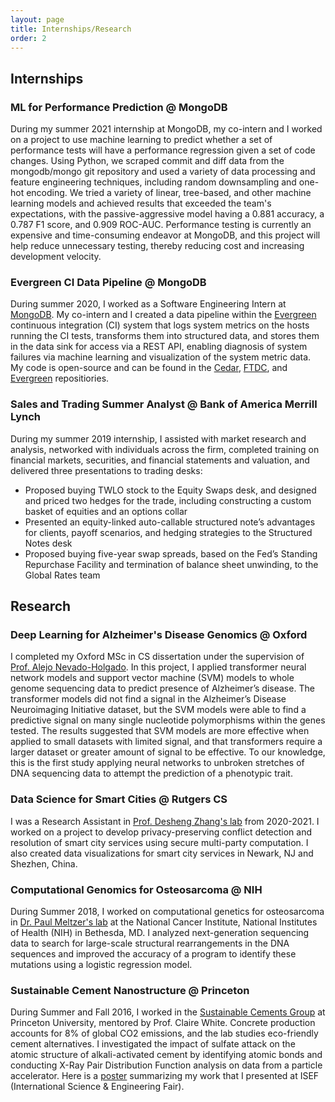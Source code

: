 ```yaml
---
layout: page
title: Internships/Research
order: 2
---
```


## Internships

### ML for Performance Prediction @ MongoDB
During my summer 2021 internship at MongoDB, my co-intern and I worked on a project to use machine learning to predict whether a set of performance tests will have a performance regression given a set of code changes. Using Python, we scraped commit and diff data from the mongodb/mongo git repository and used a variety of data processing and feature engineering techniques, including random downsampling and one-hot encoding. We tried a variety of linear, tree-based, and other machine learning models and achieved results that exceeded the team's expectations, with the passive-aggressive model having a 0.881 accuracy, a 0.787 F1 score, and 0.909 ROC-AUC. Performance testing is currently an expensive and time-consuming endeavor at MongoDB, and this project will help reduce unnecessary testing, thereby reducing cost and increasing development velocity. 

### Evergreen CI Data Pipeline @ MongoDB
During summer 2020, I worked as a Software Engineering Intern at [MongoDB](https://www.mongodb.com/). My co-intern and I created a data pipeline within the [Evergreen](https://evergreen.mongodb.com/) continuous integration (CI) system that logs system metrics on the hosts running the CI tests, transforms them into structured data, and stores them in the data sink for access via a REST API, enabling diagnosis of system failures via machine learning and visualization of the system metric data. My code is open-source and can be found in the [Cedar](https://github.com/evergreen-ci/cedar), [FTDC](https://github.com/mongodb/ftdc), and [Evergreen](https://github.com/evergreen-ci/evergreen) repositiories. 

### Sales and Trading Summer Analyst @ Bank of America Merrill Lynch
During my summer 2019 internship, I assisted with market research and analysis, networked with individuals across the firm, completed training on financial markets, securities, and financial statements and valuation, and delivered three presentations to trading desks: 
* Proposed buying TWLO stock to the Equity Swaps desk, and designed and priced two hedges for the trade, including constructing a custom basket of equities and an options collar
* Presented an equity-linked auto-callable structured note’s advantages for clients, payoff scenarios, and hedging strategies to the Structured Notes desk
* Proposed buying five-year swap spreads, based on the Fed’s Standing Repurchase Facility and termination of balance sheet unwinding, to the Global Rates team

## Research

### Deep Learning for Alzheimer's Disease Genomics @ Oxford
I completed my Oxford MSc in CS dissertation under the supervision of [Prof. Alejo Nevado-Holgado](https://www.psych.ox.ac.uk/team/alejo-nevado-holgado). In this project, I applied transformer neural network models and support vector machine (SVM) models to whole genome sequencing data to predict presence of Alzheimer’s disease. The transformer models did not find a signal in the Alzheimer’s Disease Neuroimaging Initiative dataset, but the SVM models were able to find a predictive signal on many single nucleotide polymorphisms within the genes tested. The results suggested that SVM models are more effective when applied to small datasets with limited signal, and that transformers require a larger dataset or greater amount of signal to be effective. To our knowledge, this is the first study applying neural networks to unbroken stretches of DNA sequencing data to attempt the prediction of a phenotypic trait. 

### Data Science for Smart Cities @ Rutgers CS
I was a Research Assistant in [Prof. Desheng Zhang's lab](https://people.cs.rutgers.edu/~dz220/) from 2020-2021. I worked on a project to develop privacy-preserving conflict detection and resolution of smart city services using secure multi-party computation. I also created data visualizations for smart city services in Newark, NJ and Shezhen, China. 

### Computational Genomics for Osteosarcoma @ NIH
During Summer 2018, I worked on computational genetics for osteosarcoma in [Dr. Paul Meltzer's lab](https://ccr.cancer.gov/staff-directory/paul-s-meltzer) at the National Cancer Institute, National Institutes of Health (NIH) in Bethesda, MD. I analyzed next-generation sequencing data to search for large-scale structural rearrangements in the DNA sequences and improved the accuracy of a program to identify these mutations using a logistic regression model.

### Sustainable Cement Nanostructure @ Princeton
During Summer and Fall 2016, I worked in the [Sustainable Cements Group](http://white.princeton.edu/) at Princeton University, mentored by Prof. Claire White. Concrete production accounts for 8% of global CO2 emissions, and the lab studies eco-friendly cement alternatives. I investigated the impact of sulfate attack on the atomic structure of alkali-activated cement by identifying atomic bonds and conducting X-Ray Pair Distribution Function analysis on data from a particle accelerator. Here is a [poster](https://drive.google.com/file/d/1R1M2mK1PY-AsgzmWNkU-lgMM24N7ZUh4/view?usp=sharing) summarizing my work that I presented at ISEF (International Science & Engineering Fair). 

